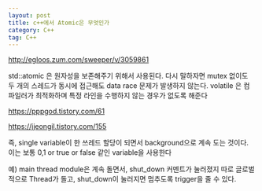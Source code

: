 ```yaml
---
layout: post
title: c++에서 Atomic은 무엇인가
category: C++
tag: C++
---
```


http://egloos.zum.com/sweeper/v/3059861

std::atomic 은 원자성을 보존해주기 위해서 사용된다. 다시 말하자면 mutex 없이도 두 개의 스레드가 동시에 접근해도 data race 문제가 발생하지 않는다. volatile 은 컴파일러가 최적화하며 특정 라인을 수행하지 않는 경우가 없도록 해준다

https://pppgod.tistory.com/61

https://jjeongil.tistory.com/155


즉, single variable이 한 쓰레드 할당이 되면서 background으로 계속 도는 것이다. 이는 보통 0,1 or true or false 같인 variable을 사용한다

예) main thread module은 계속 돌면서, shut_down 커멘트가 눌러졌지 따로 글로벌적으로 Thread가 돌고, shut_down이 눌러지면 멈추도록 trigger을 줄 수 있다.
